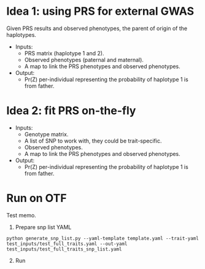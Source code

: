 # Idea 1: using PRS for external GWAS

Given PRS results and observed phenotypes, the parent of origin of the haplotypes.
 
* Inputs:
    - PRS matrix (haplotype 1 and 2).
    - Observed phenotypes (paternal and maternal).
    - A map to link the PRS phenotypes and observed phenotypes.
*  Output:
    - Pr(Z) per-individual representing the probability of haplotype 1 is from father.

# Idea 2: fit PRS on-the-fly

* Inputs:
    - Genotype matrix.
    - A list of SNP to work with, they could be trait-specific.
    - Observed phenotypes.
    - A map to link the PRS phenotypes and observed phenotypes.
* Output:
    - Pr(Z) per-individual representing the probability of haplotype 1 is from father.

# Run on OTF

Test memo.

1. Prepare snp list YAML

```
python generate_snp_list.py --yaml-template template.yaml --trait-yaml test_inputs/test_full_traits.yaml --out-yaml test_inputs/test_full_traits_snp_list.yaml
```

2. Run



